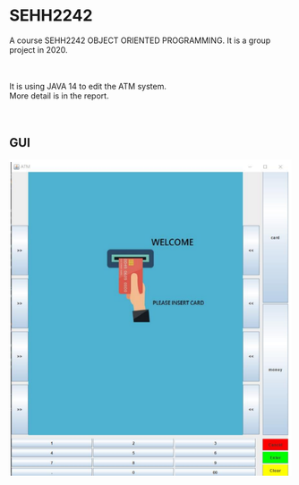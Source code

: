 # SEHH2242
A course SEHH2242 OBJECT ORIENTED PROGRAMMING. It is a group project in 2020.<br><br><br>


It is using JAVA 14 to edit the ATM system.<br>
More detail is in the report.<br><br><br>

## GUI
![](https://github.com/jona1167/SEHH2242/blob/main/raw/gui.png)  
